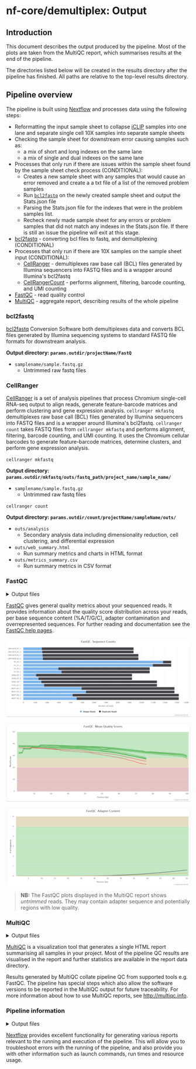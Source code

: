 # nf-core/demultiplex: Output

## Introduction

This document describes the output produced by the pipeline. Most of the plots are taken from the MultiQC report, which summarises results at the end of the pipeline.

The directories listed below will be created in the results directory after the pipeline has finished. All paths are relative to the top-level results directory.

<!-- TODO nf-core: Write this documentation describing your workflow's output -->

## Pipeline overview

The pipeline is built using [Nextflow](https://www.nextflow.io/) and processes data using the following steps:

- Reformatting the input sample sheet to collapse [iCLIP](https://emea.illumina.com/science/sequencing-method-explorer/kits-and-arrays/iclip.html) samples into one lane and separate single cell 10X samples into separate sample sheets
- Checking the sample sheet for downstream error causing samples such as:
  - a mix of short and long indexes on the same lane
  - a mix of single and dual indexes on the same lane
- Processes that only run if there are issues within the sample sheet found by the sample sheet check process (CONDITIONAL):
  - Creates a new sample sheet with any samples that would cause an error removed and create a a txt file of a list of the removed problem samples
  - Run [`bcl2fastq`](http://emea.support.illumina.com/sequencing/sequencing_software/bcl2fastq-conversion-software.html) on the newly created sample sheet and output the Stats.json file
  - Parsing the Stats.json file for the indexes that were in the problem samples list.
  - Recheck newly made sample sheet for any errors or problem samples that did not match any indexes in the Stats.json file. If there is still an issue the pipeline will exit at this stage.
- [bcl2fastq](#bcl2fastq) - converting bcl files to fastq, and demultiplexing (CONDITIONAL)
- Processes that only run if there are 10X samples on the sample sheet input (CONDITIONAL):
  - [CellRanger](#cellranger) - demultiplexes raw base call (BCL) files generated by Illumina sequencers into FASTQ files and is a wrapper around Illumina's bcl2fastq
  - [CellRangerCount](#cellrangercount) - performs alignment, filtering, barcode counting, and UMI counting
- [FastQC](#fastqc) - read quality control
- [MultiQC](#multiqc) - aggregate report, describing results of the whole pipeline

### bcl2fastq

[bcl2fastq](http://emea.support.illumina.com/sequencing/sequencing_software/bcl2fastq-conversion-software.html) Conversion Software both demultiplexes data and converts BCL files generated by Illumina sequencing systems to standard FASTQ file formats for downstream analysis.

**Output directory: `params.outdir/projectName/FastQ`**

- `samplename/sample.fastq.gz`
  - Untrimmed raw fastq files

### CellRanger

[CellRanger](https://support.10xgenomics.com/single-cell-gene-expression/software/pipelines/latest/what-is-cell-ranger) is a set of analysis pipelines that process Chromium single-cell RNA-seq output to align reads, generate feature-barcode matrices and perform clustering and gene expression analysis. `cellranger mkfastq` demultiplexes raw base call (BCL) files generated by Illumina sequencers into FASTQ files and is a wrapper around Illumina's bcl2fastq. `cellranger count` takes FASTQ files from `cellranger mkfastq` and performs alignment, filtering, barcode counting, and UMI counting. It uses the Chromium cellular barcodes to generate feature-barcode matrices, determine clusters, and perform gene expression analysis.

`cellranger mkfastq`

**Output directory: `params.outdir/mkfastq/outs/fastq_path/project_name/sample_name/`**

- `samplename/sample.fastq.gz`
  - Untrimmed raw fastq files

`cellranger count`

**Output directory: `params.outdir/count/projectName/sampleName/outs/`**

- `outs/analysis`
  - Secondary analysis data including dimensionality reduction, cell clustering, and differential expression
- `outs/web_summary.html`
  - Run summary metrics and charts in HTML format
- `outs/metrics_summary.csv`
  - Run summary metrics in CSV format

### FastQC

<details markdown="1">
<summary>Output files</summary>

- `fastqc/`
  - `*_fastqc.html`: FastQC report containing quality metrics.
  - `*_fastqc.zip`: Zip archive containing the FastQC report, tab-delimited data file and plot images.

</details>

[FastQC](http://www.bioinformatics.babraham.ac.uk/projects/fastqc/) gives general quality metrics about your sequenced reads. It provides information about the quality score distribution across your reads, per base sequence content (%A/T/G/C), adapter contamination and overrepresented sequences. For further reading and documentation see the [FastQC help pages](http://www.bioinformatics.babraham.ac.uk/projects/fastqc/Help/).

![MultiQC - FastQC sequence counts plot](images/mqc_fastqc_counts.png)

![MultiQC - FastQC mean quality scores plot](images/mqc_fastqc_quality.png)

![MultiQC - FastQC adapter content plot](images/mqc_fastqc_adapter.png)

> **NB:** The FastQC plots displayed in the MultiQC report shows _untrimmed_ reads. They may contain adapter sequence and potentially regions with low quality.

### MultiQC

<details markdown="1">
<summary>Output files</summary>

- `multiqc/`
  - `multiqc_report.html`: a standalone HTML file that can be viewed in your web browser.
  - `multiqc_data/`: directory containing parsed statistics from the different tools used in the pipeline.
  - `multiqc_plots/`: directory containing static images from the report in various formats.

</details>

[MultiQC](http://multiqc.info) is a visualization tool that generates a single HTML report summarising all samples in your project. Most of the pipeline QC results are visualised in the report and further statistics are available in the report data directory.

Results generated by MultiQC collate pipeline QC from supported tools e.g. FastQC. The pipeline has special steps which also allow the software versions to be reported in the MultiQC output for future traceability. For more information about how to use MultiQC reports, see <http://multiqc.info>.

### Pipeline information

<details markdown="1">
<summary>Output files</summary>

- `pipeline_info/`
  - Reports generated by Nextflow: `execution_report.html`, `execution_timeline.html`, `execution_trace.txt` and `pipeline_dag.dot`/`pipeline_dag.svg`.
  - Reports generated by the pipeline: `pipeline_report.html`, `pipeline_report.txt` and `software_versions.yml`. The `pipeline_report*` files will only be present if the `--email` / `--email_on_fail` parameter's are used when running the pipeline.
  - Reformatted samplesheet files used as input to the pipeline: `samplesheet.valid.csv`.

</details>

[Nextflow](https://www.nextflow.io/docs/latest/tracing.html) provides excellent functionality for generating various reports relevant to the running and execution of the pipeline. This will allow you to troubleshoot errors with the running of the pipeline, and also provide you with other information such as launch commands, run times and resource usage.
